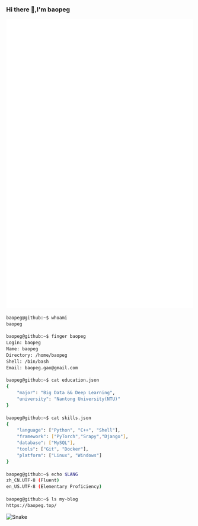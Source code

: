 ### Hi there 👋,I'm baopeg

![Metrics](/github-metrics.svg)

```bash
baopeg@github:~$ whoami
baopeg

baopeg@github:~$ finger baopeg
Login: baopeg           			
Name: baopeg
Directory: /home/baopeg               	
Shell: /bin/bash
Email: baopeg.gao@gmail.com

baopeg@github:~$ cat education.json
{
    "major": "Big Data && Deep Learning",
    "university": "Nantong University(NTU)"
}

baopeg@github:~$ cat skills.json
{
    "language": ["Python", "C++", "Shell"],
    "framework": ["PyTorch","Srapy","Django"],
    "database": ["MySQL"],
    "tools": ["Git", "Docker"],
    "platform": ["Linux", "Windows"]
}

baopeg@github:~$ echo $LANG
zh_CN.UTF-8 (Fluent)
en_US.UTF-8 (Elementary Proficiency)

baopeg@github:~$ ls my-blog
https://baopeg.top/

```

![Snake](https://gist.githubusercontent.com/baopeg/4178cf7efa5a51a41b2a8f422bb65455/raw/github-snake.svg)
